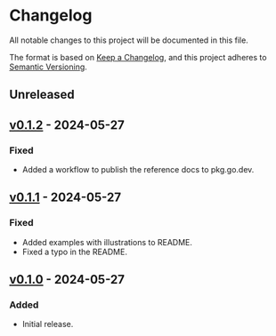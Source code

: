 # Changelog

All notable changes to this project will be documented in this file.

The format is based on [Keep a Changelog], and this project adheres to [Semantic
Versioning].

[keep a changelog]: https://keepachangelog.com/en/1.0.0/
[semantic versioning]: https://semver.org/spec/v2.0.0.html

## Unreleased

## [v0.1.2] - 2024-05-27

[v0.1.2]: https://github.com/ezzatron/nvector-go/releases/tag/v0.1.2

### Fixed

- Added a workflow to publish the reference docs to pkg.go.dev.

## [v0.1.1] - 2024-05-27

[v0.1.1]: https://github.com/ezzatron/nvector-go/releases/tag/v0.1.1

### Fixed

- Added examples with illustrations to README.
- Fixed a typo in the README.

## [v0.1.0] - 2024-05-27

[v0.1.0]: https://github.com/ezzatron/nvector-go/releases/tag/v0.1.0

### Added

- Initial release.
